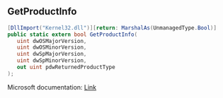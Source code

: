 ## GetProductInfo

```csharp
[DllImport("Kernel32.dll")][return: MarshalAs(UnmanagedType.Bool)]
public static extern bool GetProductInfo(
   uint dwOSMajorVersion,
   uint dwOSMinorVersion,
   uint dwSpMajorVersion,
   uint dwSpMinorVersion,
   out uint pdwReturnedProductType
);
```

Microsoft documentation: [Link](https://learn.microsoft.com/en-us/windows/win32/api/sysinfoapi/nf-sysinfoapi-getproductinfo)
